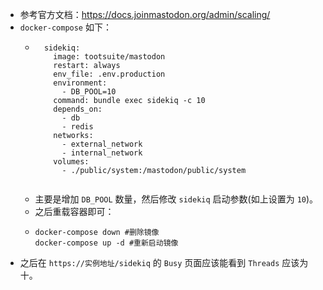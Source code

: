 - 参考官方文档：https://docs.joinmastodon.org/admin/scaling/
- `docker-compose` 如下：
	- ```docker-compose
	    sidekiq:
	      image: tootsuite/mastodon
	      restart: always
	      env_file: .env.production
	      environment:
	        - DB_POOL=10
	      command: bundle exec sidekiq -c 10
	      depends_on:
	        - db
	        - redis
	      networks:
	        - external_network
	        - internal_network
	      volumes:
	        - ./public/system:/mastodon/public/system
	  
	  
	  ```
	- 主要是增加 `DB_POOL` 数量，然后修改 `sidekiq` 启动参数(如上设置为 `10`)。
	- 之后重载容器即可：
	- ```
	  docker-compose down #删除镜像
	  docker-compose up -d #重新启动镜像
	  ```
- 之后在 `https://实例地址/sidekiq` 的 `Busy` 页面应该能看到 `Threads` 应该为十。